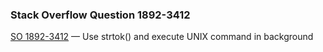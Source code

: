 ### Stack Overflow Question 1892-3412

[SO 1892-3412](https://stackoverflow.com/q/18923412) &mdash;
Use strtok() and execute UNIX command in background
